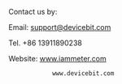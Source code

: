 Contact us by:

Email: support@devicebit.com

Tel.     +86 13911890238

Website: www.iammeter.com

                www.devicebit.com 

